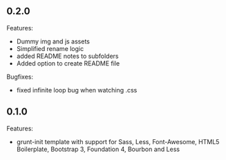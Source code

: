 ## 0.2.0

Features:

  - Dummy img and js assets
  - Simplified rename logic
  - added README notes to subfolders
  - Added option to create README file

Bugfixes:

  - fixed infinite loop bug when watching .css

## 0.1.0

Features:

  - grunt-init template with support for Sass, Less, Font-Awesome, HTML5 Boilerplate, Bootstrap 3, Foundation 4, Bourbon and Less